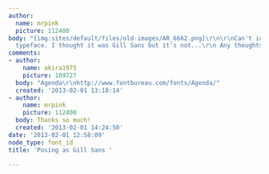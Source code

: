 ```yaml
---
author:
  name: mrpink
  picture: 112400
body: "[img:sites/default/files/old-images/AR_6662.png]\r\n\r\nCan't identify this
  typeface. I thought it was Gill Sans but it's not...\r\n Any thoughts?"
comments:
- author:
    name: akira1975
    picture: 109727
  body: "Agenda\r\nhttp://www.fontbureau.com/fonts/Agenda/"
  created: '2013-02-01 13:18:14'
- author:
    name: mrpink
    picture: 112400
  body: Thanks so much!
  created: '2013-02-01 14:24:50'
date: '2013-02-01 12:58:09'
node_type: font_id
title: 'Posing as Gill Sans '

---
```

